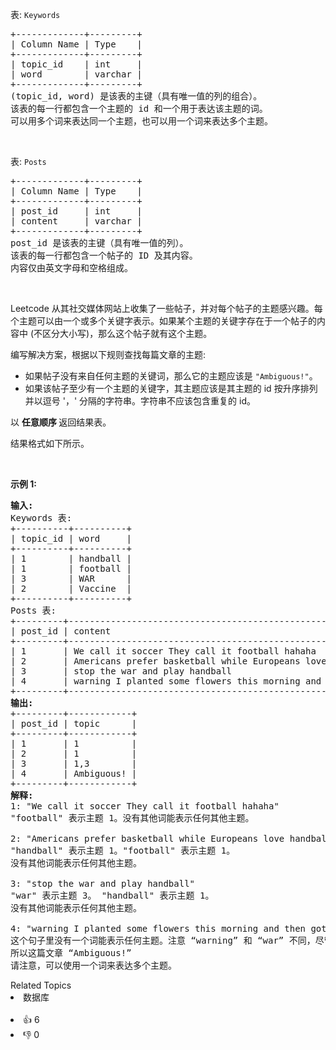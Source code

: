 <p>表: <code>Keywords</code></p>

<pre>
+-------------+---------+
| Column Name | Type    |
+-------------+---------+
| topic_id    | int     |
| word        | varchar |
+-------------+---------+
(topic_id, word) 是该表的主键（具有唯一值的列的组合）。
该表的每一行都包含一个主题的 id 和一个用于表达该主题的词。
可以用多个词来表达同一个主题，也可以用一个词来表达多个主题。
</pre>

<p>&nbsp;</p>

<p>表: <code>Posts</code></p>

<pre>
+-------------+---------+
| Column Name | Type    |
+-------------+---------+
| post_id     | int     |
| content     | varchar |
+-------------+---------+
post_id 是该表的主键（具有唯一值的列）。
该表的每一行都包含一个帖子的 ID 及其内容。
内容仅由英文字母和空格组成。
</pre>

<p>&nbsp;</p>

<p>Leetcode 从其社交媒体网站上收集了一些帖子，并对每个帖子的主题感兴趣。每个主题可以由一个或多个关键字表示。如果某个主题的关键字存在于一个帖子的内容中 (不区分大小写)，那么这个帖子就有这个主题。</p>

<p>编写解决方案，根据以下规则查找每篇文章的主题:</p>

<ul> 
 <li>如果帖子没有来自任何主题的关键词，那么它的主题应该是&nbsp;<code>"Ambiguous!"</code>。</li> 
 <li>如果该帖子至少有一个主题的关键字，其主题应该是其主题的 id 按升序排列并以逗号 '，' 分隔的字符串。字符串不应该包含重复的 id。</li> 
</ul>

<p>以&nbsp;<strong>任意顺序&nbsp;</strong>返回结果表。</p>

<p>结果格式如下所示。</p>

<p>&nbsp;</p>

<p><strong>示例 1:</strong></p>

<pre>
<strong>输入:</strong> 
Keywords 表:
+----------+----------+
| topic_id | word     |
+----------+----------+
| 1        | handball |
| 1        | football |
| 3        | WAR      |
| 2        | Vaccine  |
+----------+----------+
Posts 表:
+---------+------------------------------------------------------------------------+
| post_id | content                                                                |
+---------+------------------------------------------------------------------------+
| 1       | We call it soccer They call it football hahaha                         |
| 2       | Americans prefer basketball while Europeans love handball and football |
| 3       | stop the war and play handball                                         |
| 4       | warning I planted some flowers this morning and then got vaccinated    |
+---------+------------------------------------------------------------------------+
<strong>输出:</strong> 
+---------+------------+
| post_id | topic      |
+---------+------------+
| 1       | 1          |
| 2       | 1          |
| 3       | 1,3        |
| 4       | Ambiguous! |
+---------+------------+
<strong>解释:</strong> 
1: "We call it soccer They call it football hahaha"
"football" 表示主题 1。没有其他词能表示任何其他主题。

2: "Americans prefer basketball while Europeans love handball and football"
"handball" 表示主题 1。"football" 表示主题 1。
没有其他词能表示任何其他主题。

3: "stop the war and play handball"
"war" 表示主题 3。 "handball" 表示主题 1。
没有其他词能表示任何其他主题。

4: "warning I planted some flowers this morning and then got vaccinated"
这个句子里没有一个词能表示任何主题。注意 “warning” 和 “war” 不同，尽管它们有一个共同的前缀。
所以这篇文章 “Ambiguous!”
请注意，可以使用一个词来表达多个主题。</pre>

<div><div>Related Topics</div><div><li>数据库</li></div></div><br><div><li>👍 6</li><li>👎 0</li></div>